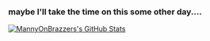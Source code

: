 ### maybe I'll take the time on this some other day....

[![MannyOnBrazzers's GitHub Stats](https://github-readme-stats.vercel.app/api?username=MannyOnBrazzers)](https://github.com/MannyOnBrazzers/github-readme-stats)

<!--
**MannyOnBrazzers/MannyOnBrazzers** is a ✨ _special_ ✨ repository because its `README.md` (this file) appears on your GitHub profile.

Here are some ideas to get you started:

- 🔭 I’m currently working on ...
- 🌱 I’m currently learning ...
- 👯 I’m looking to collaborate on ...
- 🤔 I’m looking for help with ...
- 💬 Ask me about ...
- 📫 How to reach me: ...
- 😄 Pronouns: ...
- ⚡ Fun fact: ...
-->
